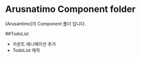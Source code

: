 # Arusnatimo Component folder

[Arusantimo]의 Component 폴더 입니다.

##TodoList

- 카운트 애니메이션 추가
- TodoList 제작
